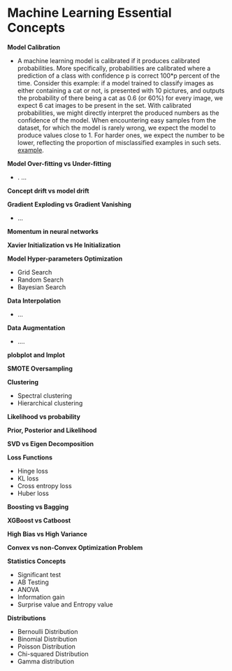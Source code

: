 # Machine Learning Essential Concepts

**Model Calibration**

- A machine learning model is calibrated if it produces calibrated probabilities. More specifically, probabilities are calibrated where a prediction of a class with confidence p is correct 100*p percent of the time. Consider this example: if a model trained to classify images as either containing a cat or not, is presented with 10 pictures, and outputs the probability of there being a cat as 0.6 (or 60%) for every image, we expect 6 cat images to be present in the set. With calibrated probabilities, we might directly interpret the produced numbers as the confidence of the model. When encountering easy samples from the dataset, for which the model is rarely wrong, we expect the model to produce values close to 1. For harder ones, we expect the number to be lower, reflecting the proportion of misclassified examples in such sets. [example](https://www.tidyverse.org/blog/2022/11/model-calibration/).


**Model Over-fitting vs Under-fitting**

- . ...

**Concept drift vs model drift**

**Gradient Exploding vs Gradient Vanishing**

- ...

**Momentum in neural networks**

**Xavier Initialization vs He Initialization**

**Model Hyper-parameters Optimization**
 - Grid Search
 - Random Search
 - Bayesian Search


**Data Interpolation**

- ...

**Data Augmentation**

- ....


**plobplot and lmplot**

**SMOTE Oversampling**

**Clustering**
  - Spectral clustering
  - Hierarchical clustering

**Likelihood vs probability**

**Prior, Posterior and Likelihood**

**SVD vs Eigen Decomposition**

**Loss Functions**

  - Hinge loss
  - KL loss
  - Cross entropy loss
  - Huber loss
 
 
 **Boosting vs Bagging**
 
 **XGBoost vs Catboost**
 
 
 **High Bias vs High Variance**
 
 **Convex vs non-Convex Optimization Problem**
 
 **Statistics Concepts**
 
 - Significant test
 - AB Testing
 - ANOVA
 - Information gain
 - Surprise value and Entropy value
 
 **Distributions**
 
  - Bernoulli Distribution
  - Binomial Distribution
  - Poisson Distribution
  - Chi-squared Distribution
  - Gamma distribution
  
  
  
 
 
 




